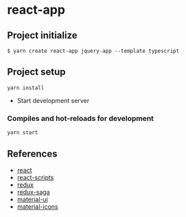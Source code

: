 # react-app

## Project initialize

```
$ yarn create react-app jquery-app --template typescript
```

## Project setup

```
yarn install
```

- Start development server

### Compiles and hot-reloads for development

```
yarn start
```

## References

- [react](https://reactjs.org/)
- [react-scripts](https://github.com/facebook/create-react-app/tree/master/packages/react-scripts)
- [redux](https://redux.js.org/)
- [redux-saga](https://redux-saga.js.org/)
- [material-ui](https://material-ui.com/)
- [material-icons](https://material.io/tools/icons/?icon=note_add&style=baseline)
